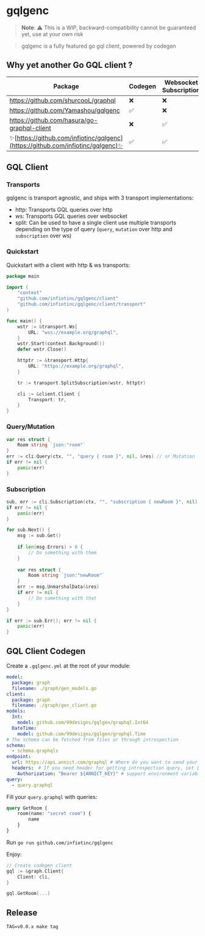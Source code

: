 # gqlgenc

> **Note**: ⚠️ This is a WIP, backward-compatibility cannot be guaranteed yet, use at your own risk

> gqlgenc is a fully featured go gql client, powered by codegen 

## Why yet another Go GQL client ?

| Package                                     | Codegen | Websocket Subscription |
|---------------------------------------------|---------|------------------------|
| https://github.com/shurcooL/graphql         | ❌      | ❌                      |
| https://github.com/Yamashou/gqlgenc         | ✅      | ❌                      |
| https://github.com/hasura/go-graphql-client | ❌      | ✅                      |
| ✨[https://github.com/infiotinc/gqlgenc](https://github.com/infiotinc/gqlgenc)✨| ✅ | ✅ |

## GQL Client

### Transports

gqlgenc is transport agnostic, and ships with 3 transport implementations:

- http: Transports GQL queries over http
- ws: Transports GQL queries over websocket
- split: Can be used to have a single client use multiple transports depending on the type of query (`query`, `mutation` over http and `subscription` over ws)

### Quickstart

Quickstart with a client with http & ws transports:

```go
package main

import (
    "context"
    "github.com/infiotinc/gqlgenc/client"
    "github.com/infiotinc/gqlgenc/client/transport"
)

func main() {
    wstr := &transport.Ws{
        URL: "wss://example.org/graphql",
    }
    wstr.Start(context.Background())
    defer wstr.Close()

    httptr := &transport.Http{
        URL: "https://example.org/graphql",
    }

    tr := transport.SplitSubscription(wstr, httptr)

    cli := &client.Client {
        Transport: tr,
    }
}
```

### Query/Mutation

```go
var res struct {
    Room string `json:"room"`
}
err := cli.Query(ctx, "", "query { room }", nil, &res) // or Mutation
if err != nil {
    panic(err)
}
```

### Subscription

```go
sub, err := cli.Subscription(ctx, "", "subscription { newRoom }", nil)
if err != nil {
    panic(err)
}

for sub.Next() {
    msg := sub.Get()
    
    if len(msg.Errors) > 0 {
        // Do something with them
    }
    
    var res struct {
        Room string `json:"newRoom"`
    }
    err := msg.UnmarshalData(&res)
    if err != nil {
        // Do something with that
    }
}

if err := sub.Err(); err != nil {
    panic(err)
}
```

## GQL Client Codegen

Create a `.gqlgenc.yml` at the root of your module:

```yaml
model:
  package: graph
  filename: ./graph/gen_models.go
client:
  package: graph
  filename: ./graph/gen_client.go
models:
  Int:
    model: github.com/99designs/gqlgen/graphql.Int64
  DateTime:
    model: github.com/99designs/gqlgen/graphql.Time
# The schema can be fetched from files or through introspection
schema:
  - schema.graphqls
endpoint:
  url: https://api.annict.com/graphql # Where do you want to send your request?
  headers:　# If you need header for getting introspection query, set it
    Authorization: "Bearer ${ANNICT_KEY}" # support environment variables
query:
  - query.graphql

```

Fill your `query.graphql` with queries:
```graphql
query GetRoom {
    room(name: "secret room") {
        name
    }
}
```

Run `go run github.com/infiotinc/gqlgenc`

Enjoy:
```go
// Create codegen client
gql := &graph.Client{
    Client: cli,
}

gql.GetRoom(...)
```

## Release

    TAG=v0.0.x make tag
